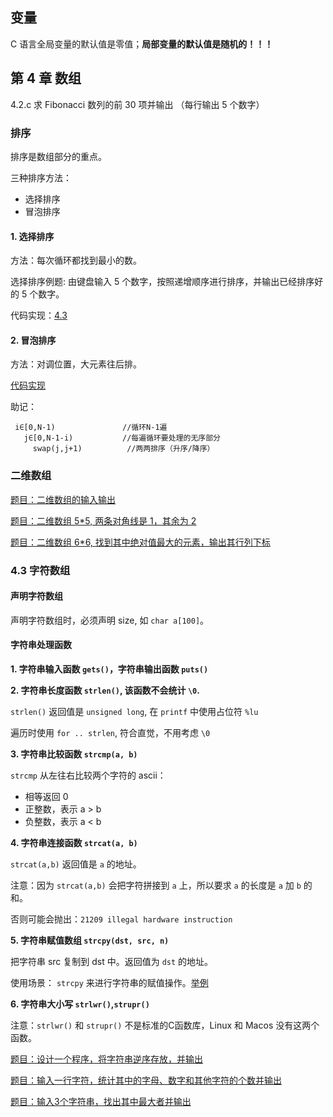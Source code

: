 ## 变量

C 语言全局变量的默认值是零值；**局部变量的默认值是随机的！！！**

## 第 4 章 数组

4.2.c 求 Fibonacci 数列的前 30 项并输出 （每行输出 5 个数字）

### 排序 

排序是数组部分的重点。

三种排序方法：
- 选择排序
- 冒泡排序

#### 1. 选择排序

方法：每次循环都找到最小的数。

选择排序例题: 由键盘输入 5 个数字，按照递增顺序进行排序，并输出已经排序好的 5 个数字。

代码实现：[4.3](code/chapter-4-array/selection-sort.c)

#### 2. 冒泡排序

方法：对调位置，大元素往后排。

[代码实现](code/chapter-4-array/bubble-sort.c)

助记：

```
 i∈[0,N-1)               //循环N-1遍
   j∈[0,N-1-i)           //每遍循环要处理的无序部分
     swap(j,j+1)          //两两排序（升序/降序）
```

### 二维数组

[题目：二维数组的输入输出](code/chapter-4-array/4.2.4.c)

[题目：二维数组 5*5, 两条对角线是 1，其余为 2](code/chapter-4-array/4.2.5.c)

[题目：二维数组 6*6, 找到其中绝对值最大的元素，输出其行列下标](code/chapter-4-array/4.5.c)

### 4.3 字符数组

#### 声明字符数组

声明字符数组时，必须声明 size, 如 `char a[100]`。

#### 字符串处理函数

**1. 字符串输入函数 `gets()`，字符串输出函数 `puts()`**

**2. 字符串长度函数 `strlen()`, 该函数不会统计 `\0`.**

`strlen()` 返回值是 `unsigned long`, 在 `printf` 中使用占位符 `%lu`

遍历时使用 `for .. strlen`, 符合直觉，不用考虑 `\0`

**3. 字符串比较函数 `strcmp(a, b)`**

`strcmp` 从左往右比较两个字符的 ascii：
- 相等返回 0
- 正整数，表示 a > b
- 负整数，表示 a < b

**4. 字符串连接函数 `strcat(a, b)`**

`strcat(a,b)` 返回值是 `a` 的地址。

注意：因为 `strcat(a,b)` 会把字符拼接到 `a` 上，所以要求 `a` 的长度是 `a` 加 `b` 的和。

否则可能会抛出：`21209 illegal hardware instruction`

**5. 字符串赋值数组 `strcpy(dst, src, n)`**

把字符串 src 复制到 dst 中。返回值为 `dst` 的地址。

使用场景： `strcpy` 来进行字符串的赋值操作。[举例](code/chapter-4-array/4.8.c)

**6. 字符串大小写 `strlwr()`,`strupr()`**

注意：`strlwr()` 和 `strupr()` 不是标准的C函数库，Linux 和 Macos 没有这两个函数。

[题目：设计一个程序，将字符串逆序存放，并输出](code/chapter-4-array/4.6.c)

[题目：输入一行字符，统计其中的字母、数字和其他字符的个数并输出](code/chapter-4-array/4.7.c)

[题目：输入3个字符串，找出其中最大者并输出](code/chapter-4-array/4.8.c)